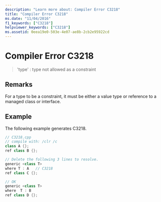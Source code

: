 ```yaml
---
description: "Learn more about: Compiler Error C3218"
title: "Compiler Error C3218"
ms.date: "11/04/2016"
f1_keywords: ["C3218"]
helpviewer_keywords: ["C3218"]
ms.assetid: 0eea19e0-503e-4e07-ae8b-2cb2e95922cd
---
```

# Compiler Error C3218

> 'type' : type not allowed as a constraint

## Remarks

For a type to be a constraint, it must be either a value type or reference to a managed class or interface.

## Example

The following example generates C3218.

```cpp
// C3218.cpp
// compile with: /clr /c
class A {};
ref class B {};

// Delete the following 3 lines to resolve.
generic <class T>
where T : A   // C3218
ref class C {};

// OK
generic <class T>
where  T : B
ref class D {};
```
